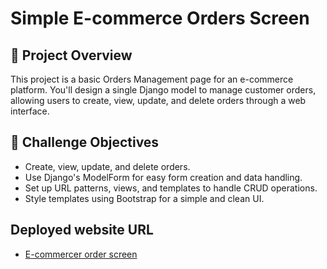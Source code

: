 # Simple E-commerce Orders Screen 


## 📃 Project Overview
This project is a basic Orders Management page for an e-commerce platform. You'll design a single Django model to manage customer orders, allowing users to create, view, update, and delete orders through a web interface.

## 🎯 Challenge Objectives
- Create, view, update, and delete orders.
- Use Django's ModelForm for easy form creation and data handling.
- Set up URL patterns, views, and templates to handle CRUD operations.
- Style templates using Bootstrap for a simple and clean UI.


## Deployed website URL

- [E-commercer order screen](https://chari00.pythonanywhere.com/)
